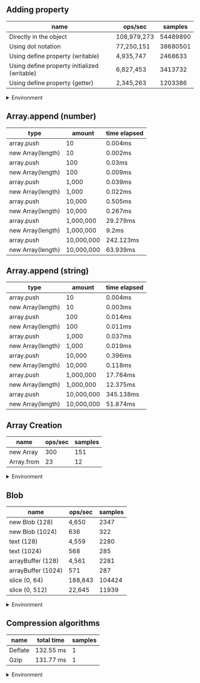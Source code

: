 ## Adding property

|name|ops/sec|samples|
|-|-|-|
|Directly in the object|108,979,273|54489890|
|Using dot notation|77,250,151|38680501|
|Using define property (writable)|4,935,747|2468633|
|Using define property initialized (writable)|6,827,453|3413732|
|Using define property (getter)|2,345,263|1203386|


<details>
<summary>Environment</summary>

* __Machine:__ linux x64 | 4 vCPUs | 7.6GB Mem
* __Run:__ Wed Oct 15 2025 20:51:14 GMT+0000 (Coordinated Universal Time)
* __Node:__ `v25.0.0`
</details>

<!--
{"environment":{"platform":"linux","arch":"x64","cpus":4,"totalMemory":7.597843170166016},"benchmarks":[{"name":"Directly in the object","samples":54489890,"opsSec":108979273.900252},{"name":"Using dot notation","samples":38680501,"opsSec":77250151.58598109},{"name":"Using define property (writable)","samples":2468633,"opsSec":4935747.576487064},{"name":"Using define property initialized (writable)","samples":3413732,"opsSec":6827453.704199814},{"name":"Using define property (getter)","samples":1203386,"opsSec":2345263.002984911}]}-->

## Array.append (number)

|type|amount|time elapsed|
|-|-|-|
array.push|10|0.004ms
new Array(length)|10|0.002ms
array.push|100|0.03ms
new Array(length)|100|0.009ms
array.push|1,000|0.039ms
new Array(length)|1,000|0.022ms
array.push|10,000|0.505ms
new Array(length)|10,000|0.267ms
array.push|1,000,000|29.279ms
new Array(length)|1,000,000|9.2ms
array.push|10,000,000|242.123ms
new Array(length)|10,000,000|63.939ms
## Array.append (string)

|type|amount|time elapsed|
|-|-|-|
array.push|10|0.004ms
new Array(length)|10|0.003ms
array.push|100|0.014ms
new Array(length)|100|0.011ms
array.push|1,000|0.037ms
new Array(length)|1,000|0.019ms
array.push|10,000|0.396ms
new Array(length)|10,000|0.118ms
array.push|1,000,000|17.764ms
new Array(length)|1,000,000|12.375ms
array.push|10,000,000|345.138ms
new Array(length)|10,000,000|51.874ms

## Array Creation

|name|ops/sec|samples|
|-|-|-|
|new Array|300|151|
|Array.from|23|12|


<details>
<summary>Environment</summary>

* __Machine:__ linux x64 | 4 vCPUs | 7.6GB Mem
* __Run:__ Wed Oct 15 2025 20:58:13 GMT+0000 (Coordinated Universal Time)
* __Node:__ `v25.0.0`
</details>

<!--
{"environment":{"platform":"linux","arch":"x64","cpus":4,"totalMemory":7.597843170166016},"benchmarks":[{"name":"new Array","samples":151,"opsSec":300.82931609815904},{"name":"Array.from","samples":12,"opsSec":23.09203023836702}]}-->

## Blob

|name|ops/sec|samples|
|-|-|-|
|new Blob (128)|4,650|2347|
|new Blob (1024)|636|322|
|text (128)|4,559|2280|
|text (1024)|568|285|
|arrayBuffer (128)|4,561|2281|
|arrayBuffer (1024)|571|287|
|slice (0, 64)|188,843|104424|
|slice (0, 512)|22,645|11939|


<details>
<summary>Environment</summary>

* __Machine:__ linux x64 | 4 vCPUs | 7.6GB Mem
* __Run:__ Wed Oct 15 2025 21:03:11 GMT+0000 (Coordinated Universal Time)
* __Node:__ `v25.0.0`
</details>

<!--
{"environment":{"platform":"linux","arch":"x64","cpus":4,"totalMemory":7.597843170166016},"benchmarks":[{"name":"new Blob (128)","samples":2347,"opsSec":4650.3571791338345},{"name":"new Blob (1024)","samples":322,"opsSec":636.3515255628633},{"name":"text (128)","samples":2280,"opsSec":4559.063030484101},{"name":"text (1024)","samples":285,"opsSec":568.3826501176108},{"name":"arrayBuffer (128)","samples":2281,"opsSec":4561.765625605688},{"name":"arrayBuffer (1024)","samples":287,"opsSec":571.0947223596543},{"name":"slice (0, 64)","samples":104424,"opsSec":188843.6200782333},{"name":"slice (0, 512)","samples":11939,"opsSec":22645.417747327505}]}-->

## Compression algorithms

|name|total time|samples|
|-|-|-|
|Deflate|132.55 ms|1|
|Gzip|131.77 ms|1|


<details>
<summary>Environment</summary>

* __Machine:__ linux x64 | 4 vCPUs | 7.6GB Mem
* __Run:__ Wed Oct 15 2025 21:10:41 GMT+0000 (Coordinated Universal Time)
* __Node:__ `v25.0.0`
</details>

<!--
{"environment":{"platform":"linux","arch":"x64","cpus":4,"totalMemory":7.597843170166016},"benchmarks":[{"name":"Deflate","samples":1,"totalTime":0.132553987},{"name":"Gzip","samples":1,"totalTime":0.131768475}]}-->
